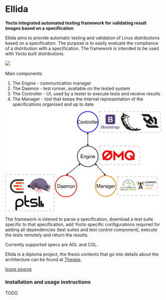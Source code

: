 # Ellida

**Yocto integrated automated testing framework for validating result images based on a specification**

Ellida aims to provide automatic testing and validation of Linux distributions
based on a specification. The purpose is to easily evaluate the compliance of a
distribution with a specification. The framework is intended to be used with
Yocto built distributions.

<img src="https://s-media-cache-ak0.pinimg.com/736x/5a/76/dd/5a76dd560d3550f6aba646b2667f0eb6.jpg" width=150>

Main components
1. The Engine - communication manager
2. The Daemon - test runner, available on the tested system
3. The Controller - UI, used by a tester to execute tests and receive results
4. The Manager - tool that keeps the internal representation of the
specifications organised and up to date

<center><img src="res/ellida_arch.png" width=700></center>

The framework is intened to parse a specification, download a test suite
specific to that specification, add Yocto specific configurations required for
adding all dependencies (test suites and test control component), execute the
tests remotely and return the results.

Currently supported specs are AGL and CGL.

Ellida is a diploma project, the thesis contents that go into details about the
architecture can be found at [Theseis](https://github.com/VoltBit/diploma-thesis).

[Icons source](http://www.flaticon.com/packs/vikings)

### Installation and usage instructions

TODO

